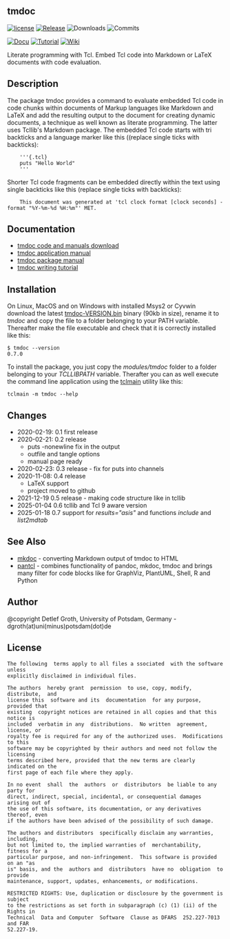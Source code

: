 ## tmdoc

[![license](https://img.shields.io/badge/license-BSD-lightgray.svg)](https://opensource.org/license/bsd)
[![Release](https://img.shields.io/github/v/release/mittelmark/tmdoc.svg?label=current+release)](https://github.com/mittelmark/tmdoc/releases)
![Downloads](https://img.shields.io/github/downloads/mittelmark/tmdoc/total)
![Commits](https://img.shields.io/github/commits-since/mittelmark/tmmdoc/latest)

[![Docu](https://img.shields.io/badge/Docu-blue)](http://htmlpreview.github.io/?https://github.com/mittelmark/tmdoc/blob/master/modules/tmdoc/tmdoc.html)
[![Tutorial](https://img.shields.io/badge/Tutorial-blue)](http://htmlpreview.github.io/?https://github.com/mittelmark/tmdoc/blob/master/modules/tmdoc/tmdoc-tutorial.html)
[![Wiki](https://img.shields.io/badge/Wiki-blue)](https://wiki.tcl-lang.org/page/tmdoc%3A%3Atmdoc)

Literate programming with Tcl. Embed Tcl code into Markdown or LaTeX
documents with code evaluation.

## Description

The package  tmdoc  provides a command to evaluate  embedded  Tcl code in code
chunks within documents of Markup languages like Markdown and LaTeX and add the resulting output to the document for creating dynamic documents, a technique as well known as literate programming. The latter uses Tcllib's Markdown package. The embedded Tcl code starts with tri backticks and a language marker like this ((replace single ticks with backticks):

```
    '''{.tcl}
    puts "Hello World"
    '''
```
   
Shorter  Tcl code  fragments  can be embedded  directly  within the text using
single backticks like this (replace single ticks with backticks):

```
    This document was generated at 'tcl clock format [clock seconds] -format "%Y-%m-%d %H:%m"' MET.
```

## Documentation

* [tmdoc code and manuals download](https://github.com/mittelmark/tmdoc/archive/refs/heads/main.zip)
* [tmdoc application manual](http://htmlpreview.github.io/?https://github.com/mittelmark/tmdoc/blob/master/apps/tmdoc.html)
* [tmdoc package manual](http://htmlpreview.github.io/?https://github.com/mittelmark/tmdoc/blob/master/modules/tmdoc/tmdoc.html)
* [tmdoc writing tutorial](http://htmlpreview.github.io/?https://github.com/mittelmark/tmdoc/blob/master/modules/tmdoc/tmdoc-tutorial.html)

## Installation

On Linux, MacOS and on Windows with installed Msys2 or Cyvwin download the latest
[tmdoc-VERSION.bin](https://github.com/mittelmark/tmdoc/releases) binary (90kb in size), rename
it to _tmdoc_ and copy the file to a folder belonging to your PATH variable. 
Thereafter make the file executable and check that it is correctly installed like
this:

```
$ tmdoc --version
0.7.0
```

To install the  package,  you just copy the  _modules/tmdoc_  folder to a folder
belonging to your _TCLLIBPATH_ variable. Therafter you can as well execute the
command  line  application  using  the   [tclmain](https://mittelmark/tclmain)
utility like this:

```
tclmain -m tmdoc --help
```

## Changes

- 2020-02-19: 0.1 first release
- 2020-02-21: 0.2 release
    - puts -nonewline fix in the output
    - outfile and tangle options
    - manual page ready
- 2020-02-23: 0.3 release - fix for puts into channels
- 2020-11-08: 0.4 release
    - LaTeX support
    - project moved to github 
- 2021-12-19 0.5 release - making code structure like in tcllib
- 2025-01-04 0.6  tcllib and Tcl 9 aware version
- 2025-01-18  0.7 support for  _results="asis"_  and  functions  _include_ and
_list2mdtab_

## See Also

- [mkdoc](https://github.com/mittelmark/mkdoc) - converting Markdown output of
tmdoc to HTML
- [pantcl](https://github.com/mittelmark/pantcl)  - combines functionality of
pandoc, mkdoc, tmdoc and brings many filter for code blocks like for GraphViz,
PlantUML, Shell, R and Python


## Author

@copyright Detlef  Groth,  University  of  Potsdam,  Germany  -
dgroth(at)uni(minus)potsdam(dot)de

## License


```
The following  terms apply to all files a ssociated  with the software  unless
explicitly disclaimed in individual files.

The authors  hereby grant  permission  to use, copy, modify,  distribute,  and
license this  software and its  documentation  for any purpose,  provided that
existing  copyright notices are retained in all copies and that this notice is
included  verbatim in any  distributions.  No written  agreement,  license, or
royalty fee is required for any of the authorized uses.  Modifications to this
software may be copyrighted by their authors and need not follow the licensing
terms described here, provided that the new terms are clearly indicated on the
first page of each file where they apply.

In no event  shall  the  authors  or  distributors  be liable to any party for
direct, indirect, special, incidental, or consequential damages arising out of
the use of this software, its documentation, or any derivatives  thereof, even
if the authors have been advised of the possibility of such damage.

The authors and distributors  specifically disclaim any warranties, including,
but not limited to, the implied warranties of  merchantability,  fitness for a
particular purpose, and non-infringement.  This software is provided on an "as
is" basis, and the  authors and  distributors  have no  obligation  to provide
maintenance, support, updates, enhancements, or modifications.

RESTRICTED RIGHTS: Use, duplication or disclosure by the government is subject
to the restrictions as set forth in subparagraph (c) (1) (ii) of the Rights in
Technical  Data and Computer  Software  Clause as DFARS  252.227-7013  and FAR
52.227-19.
```


